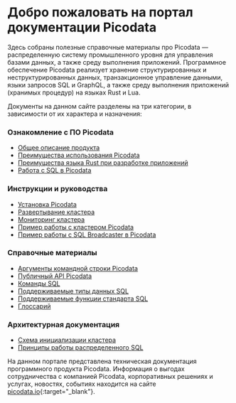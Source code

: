# Добро пожаловать на портал документации Picodata
Здесь собраны полезные справочные материалы про Picodata — распределенную систему промышленного уровня для управления базами данных, а также среду выполнения приложений. Программное обеспечение Picodata реализует хранение структурированных и неструктурированных данных, транзакционное управление данными, языки запросов SQL и GraphQL, а также среду выполнения приложений (хранимых процедур) на языках Rust и Lua.

Документы на данном сайте разделены на три категории, в зависимости от их характера и назначения:
### Ознакомление с ПО Picodata
* [Общее описание продукта](description)
* [Преимущества использования Picodata](benefits)
* [Преимущества языка Rust при разработке приложений](benefits_rust)
* [Работа с SQL в Picodata](sbroad/sql_index)

### Инструкции и руководства
* [Установка Picodata](install)
* [Развертывание кластера](deploy)
* [Мониторинг кластера](monitoring)
* [Пример работы с кластером Picodata](tutorial)
* [Пример работы с SQL Broadcaster в Picodata](sbroad/sql_tutorial)

### Справочные материалы
* [Аргументы командной строки Picodata](cli)
* [Публичный API Picodata](api)
* [Команды SQL](sbroad/sql_queries)
* [Поддерживаемые типы данных SQL](sbroad/sql_datatypes)
* [Поддерживаемые функции стандарта SQL](sbroad/sql_reference)
* [Глоссарий](glossary)

### Архитектурная документация
* [Схема инициализации кластера](clustering)
* [Принципы работы распределенного SQL](sbroad/sql_review)


На данном портале представлена техническая документация программного продукта Picodata. Информация о выгодах сотрудничества с компанией Picodata, корпоративных решениях и услугах, новостях, событиях находится на сайте [picodata.io](https://www.picodata.io){:target="_blank"}.

<a style="display: none" href="https://hits.seeyoufarm.com"><img src="https://hits.seeyoufarm.com/api/count/incr/badge.svg?url=https%3A%2F%2Fdocs.picodata.io%2Fpicodata%2F&count_bg=%2379C83D&title_bg=%23555555&icon=&icon_color=%23E7E7E7&title=hits&edge_flat=false"/></a>
